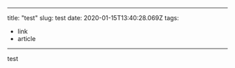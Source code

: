 
---
title: "test"
slug: test
date: 2020-01-15T13:40:28.069Z
tags:
  - link
  - article
---

test
  